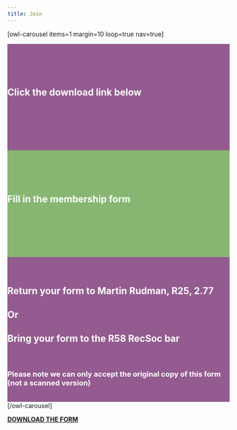 ```yaml
---
title: Join
---
```


[owl-carousel items=1 margin=10 loop=true nav=true]
<div style="background-color:#935b8f;">
  <br/>
  <br/>
  <br/>
  <br/>
  <h2 style="color:white">Click the download link below</h2>
  <br/>
  <br/>
  <br/>
  <br/>
  <br/>
  <br/>
</div>
<div style="background-color:#87b672;">
  <br/>
  <br/>
  <br/>
  <br/>
  <h2 style="color:white">Fill in the membership form</h2>
  <br/>
  <br/>
  <br/>
  <br/>
  <br/>
  <br/>
</div>
<div style="background-color:#935b8f;">
  <br/>
  <br/>
  <h2 style="color:white">Return your form to Martin Rudman, R25, 2.77</h2>
  <h2 style="color:white">Or </h2>
  <h2 style="color:white">Bring your form to the R58 RecSoc bar</h2>
  <br/>
  <h3 style="color:white">Please note we can only accept the original copy of this form (not a scanned version)</h3>
  <br/>
</div>
[/owl-carousel]

[**DOWNLOAD THE FORM**](/files/Sign_up/Associate_Member.pdf)
